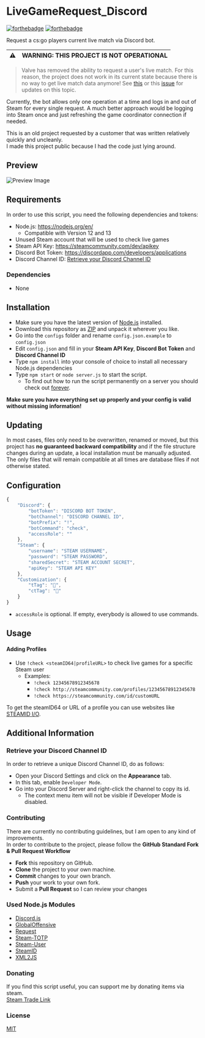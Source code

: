 # LiveGameRequest_Discord
[![forthebadge](https://forthebadge.com/images/badges/built-with-love.svg)](https://forthebadge.com)
[![forthebadge](https://forthebadge.com/images/badges/uses-js.svg)](https://forthebadge.com)  

Request a cs:go players current live match via Discord bot.  

:warning: | **WARNING: THIS PROJECT IS NOT OPERATIONAL** 
:---: | :---
> Valve has removed the ability to request a user's live match. For this reason, the project does not work in its current state because there is no way to get live match data anymore! See [this](https://github.com/DoctorMcKay/node-globaloffensive/issues/59) or this [issue](https://github.com/joshuaferrara/node-csgo/issues/81) for updates on this topic.

Currently, the bot allows only one operation at a time and logs in and out of Steam for every single request. A much better approach would be logging into Steam once and just refreshing the game coordinator connection if needed.  

This is an old project requested by a customer that was written relatively quickly and uncleanly.  
I made this project public because I had the code just lying around. 

## Preview
![Preview Image](https://github.com/IceQ1337/LiveGameRequest_Discord/raw/master/preview.png)

## Requirements
In order to use this script, you need the following dependencies and tokens:

- Node.js: https://nodejs.org/en/ 
  - Compatible with Version 12 and 13
- Unused Steam account that will be used to check live games
- Steam API Key: https://steamcommunity.com/dev/apikey
- Discord Bot Token: https://discordapp.com/developers/applications
- Discord Channel ID: [Retrieve your Discord Channel ID](#retrieve-your-discord-channel-id)

### Dependencies
- None

## Installation
- Make sure you have the latest version of [Node.js](https://nodejs.org/) installed.
- Download this repository as [ZIP](https://github.com/IceQ1337/LiveGameRequest_Discord/archive/master.zip) and unpack it wherever you like.
- Go into the `configs` folder and rename `config.json.example` to `config.json`
- Edit `config.json` and fill in your **Steam API Key**, **Discord Bot Token** and **Discord Channel ID**
- Type `npm install` into your console of choice to install all necessary Node.js dependencies
- Type `npm start` or `node server.js` to start the script.
  - To find out how to run the script permanently on a server you should check out [forever](https://github.com/foreversd/forever).

**Make sure you have everything set up properly and your config is valid without missing information!**  

## Updating
In most cases, files only need to be overwritten, renamed or moved, but this project has **no guaranteed backward compatibility** and if the file structure changes during an update, a local installation must be manually adjusted. The only files that will remain compatible at all times are database files if not otherwise stated.

## Configuration
```Javascript
{
    "Discord": {
        "botToken": "DISCORD BOT TOKEN",
        "botChannel": "DISCORD CHANNEL ID",
        "botPrefix": "!",
        "botCommand": "check",
        "accessRole": ""
    },
    "Steam": {
        "username": "STEAM USERNAME",
        "password": "STEAM PASSWORD",
        "sharedSecret": "STEAM ACCOUNT SECRET",
        "apiKey": "STEAM API KEY"
    },
    "Customization": {
        "tTag": "🔴",
        "ctTag": "🔵"
    }
}
```

- `accessRole` is optional. If empty, everybody is allowed to use commands.

## Usage
#### Adding Profiles
- Use `!check <steamID64|profileURL>` to check live games for a specific Steam user
  - Examples:
    - `!check 12345678912345678`
	- `!check http://steamcommunity.com/profiles/12345678912345678`
    - `!check https://steamcommunity.com/id/customURL`

To get the steamID64 or URL of a profile you can use websites like [STEAMID I/O](https://steamid.io/).  

## Additional Information
### Retrieve your Discord Channel ID
In order to retrieve a unique Discord Channel ID, do as follows:
- Open your Discord Settings and click on the **Appearance** tab.
- In this tab, enable `Developer Mode`.
- Go into your Discord Server and right-click the channel to copy its id.
  - The context menu item will not be visible if Developer Mode is disabled.

### Contributing
There are currently no contributing guidelines, but I am open to any kind of improvements.  
In order to contribute to the project, please follow the **GitHub Standard Fork & Pull Request Workflow**

- **Fork** this repository on GitHub.
- **Clone** the project to your own machine.
- **Commit** changes to your own branch.
- **Push** your work to your own fork.
- Submit a **Pull Request** so I can review your changes

### Used Node.js Modules
- [Discord.js](https://github.com/discordjs/discord.js/)
- [GlobalOffensive](https://github.com/DoctorMcKay/node-globaloffensive)
- [Request](https://github.com/request/request)
- [Steam-TOTP](https://github.com/DoctorMcKay/node-steam-totp)
- [Steam-User](https://github.com/DoctorMcKay/node-steam-user)
- [SteamID](https://github.com/DoctorMcKay/node-steamid)
- [XML2JS](https://github.com/Leonidas-from-XIV/node-xml2js)

### Donating
If you find this script useful, you can support me by donating items via steam.  
[Steam Trade Link](https://steamcommunity.com/tradeoffer/new/?partner=169517256&token=77MTawmP)

### License
[MIT](https://github.com/IceQ1337/SteamBanChecker_Discord/blob/master/LICENSE)
